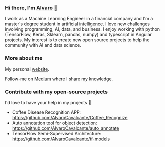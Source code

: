 ### Hi there, I'm [Alvaro](https://alvarocavalcante.github.io/) 👋

I work as a Machine Learning Engineer in a financial company and I'm a master's degree student in artificial intelligence. I love new challenges involving programming, AI, data, and business. I enjoy working with python (TensorFlow, Keras, Sklearn, pandas, numpy) and typescript in Angular projects. My interest is to create new open source projects to help the community with AI and data science.

### More about me

My personal [website](https://alvarocavalcante.github.io/).

Follow-me on [Medium](https://medium.com/@alvaroleandrocavalcante) where I share my knowledge.

### Contribute with my open-source projects

I'd love to have your help in my projects :blue_heart:

- Coffee Disease Recognition APP: https://github.com/AlvaroCavalcante/Coffee_Recognize
- Auto annotation tool for object detection: https://github.com/AlvaroCavalcante/auto_annotate
- TensorFlow Semi-Supervised Architecture: https://github.com/AlvaroCavalcante/tf-models
